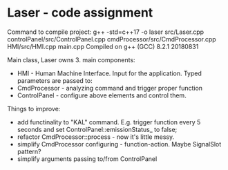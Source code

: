 # Laser - code assignment
Command to compile project:
g++ -std=c++17 -o laser src/Laser.cpp controlPanel/src/ControlPanel.cpp cmdProcessor/src/CmdProcessor.cpp HMI/src/HMI.cpp main.cpp
Compiled on g++ (GCC) 8.2.1 20180831

Main class, Laser owns 3. main components:
* HMI - Human Machine Interface. Input for the application. Typed parameters are passed to:
* CmdProcessor - analyzing command and trigger proper function
* ControlPanel - configure above elements and control them.

Things to improve:
* add functinality to "KAL" command. E.g. trigger function every 5 seconds and set ControlPanel::emissionStatus_ to false;
* refactor CmdProcessor::process - now it's little messy.
* simplify CmdProcessor configuring - function-action. Maybe SignalSlot pattern?
* simplify arguments passing to/from ControlPanel

